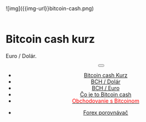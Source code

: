 <div class="jumbotron" markdown="1">

<br>
<br>
![img]({{img-url}}bitcoin-cash.png)
<br>
<br>

# Bitcoin cash kurz

Euro / Dolár.


</div>
<header class="navbar navbar-static-top navbar-inverse navbar-sticky" id="top" role="banner">
  <div class="container">
    <div class="navbar-header">
      <button class="navbar-toggle collapsed" type="button" data-toggle="collapse" data-target=".navbar-collapse">
        <span class="icon-bar"></span>
        <span class="icon-bar"></span>
        <span class="icon-bar"></span>
      </button>
    </div>
    <nav class="navbar-collapse collapse" role="navigation" style="height: 1px;" id="scrollpsy">
      <ul class="nav navbar-nav">
        <li class="active">
          <a href="#top"> <span class="hidden-sm">Bitcoin cash Kurz</span></a>
        </li>
        <li>
          <a href="#section-1">BCH / Dolár</a>
        </li>
        <li>
          <a href="#section-2">BCH / Euro</a>
        </li>
        <li>
          <a href="#section-3">Čo je to Bitcoin cash</a>
        </li>
          <li>
          <a href="http://blog.forexsrovnavac.cz/btcmacz"><span style="color: red;">Obchodovanie s Bitcoinom</span></a>
        </li>
        </ul>
      <ul class="nav navbar-nav navbar-right">
        <li>
          <a href="{{url}}">Forex <i class="fa fa-bar-chart-o"></i> porovnávač</a>
          </ul>
        </li>
      </ul>
    </nav>
  </div>
</header>